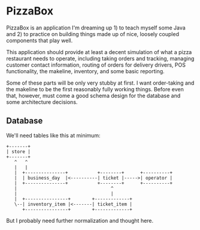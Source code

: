 PizzaBox
========

PizzaBox is an application I'm dreaming up 1) to teach myself some Java and
2) to practice on building things made up of nice, loosely coupled components
that play well.

This application should provide at least a decent simulation of what a pizza
restaurant needs to operate, including taking orders and tracking, managing
customer contact information, routing of orders for delivery drivers, POS
functionality, the makeline, inventory, and some basic reporting.

Some of these parts will be only very stubby at first.  I want order-taking
and the makeline to be the first reasonably fully working things.  Before even
that, however, must come a good schema design for the database and some architecture decisions.

Database
--------

We'll need tables like this at minimum:

    +-------+
    | store |
    +-------+
       ^   ^
       |   |
       |  +---------------+           +--------+      +----------+
       |  | business_day  |<----------| ticket |----->| operator |
       |  +---------------+           +--------+      +----------+
       |                                   ^
       |                                   |
       |  +----------------+        +-------------+
       \--| inventory_item |<-------| ticket_item |
          +----------------+        +-------------+

But I probably need further normalization and thought here.
